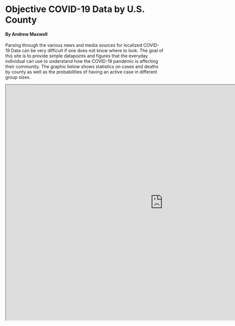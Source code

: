 # Objective COVID-19 Data by U.S. County
#### By Andrew Maxwell

Parsing through the various news and media sources for localized COVID-19 Data can be very difficult if one does not know where to look. The goal of this site is to provide simple datapoints and figures that the everyday individual can use to understand how the COVID-19 pandemic is affecting their community. The graphic below shows statistics on cases and deaths by county as well as the probabilities of having an active case in different group sizes.  
<iframe src= "https://public.tableau.com/views/CommunityCovidTableau/Dashboard1?:embed=true:showVizHome=no" width="1000" height="750"></iframe>
